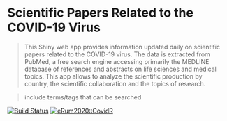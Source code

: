 
# Scientific Papers Related to the COVID-19 Virus

> This Shiny web app provides information updated daily on scientific papers related to the COVID-19 virus. The data is extracted from PubMed, a free search engine accessing primarily the MEDLINE database of references and abstracts on life sciences and medical topics. This app allows to analyze the scientific production by country, the scientific collaboration and the topics of research.


> include terms/tags that can be searched


[![Build Status](http://img.shields.io/travis/badges/badgerbadgerbadger.svg?style=flat-square)](https://travis-ci.org/badges/badgerbadgerbadger) 
[![eRum2020::CovidR](https://badgen.net/https/runkit.io/erum2020-covidr/badge/branches/master/sokil-papers-covid19?cache=300)](https://milano-r.github.io/erum2020-covidr-contest/sokil-papers-covid19.html)
